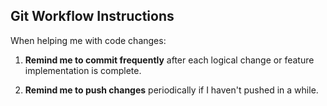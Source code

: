 ## Git Workflow Instructions

When helping me with code changes:

1. **Remind me to commit frequently** after each logical change or feature implementation is complete.

2. **Remind me to push changes** periodically if I haven't pushed in a while.